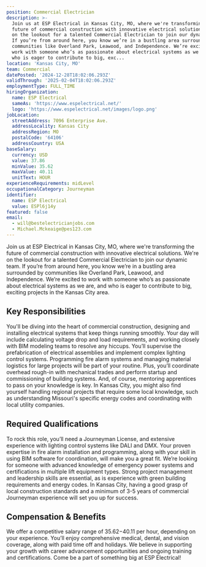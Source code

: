```yaml
---
position: Commercial Electrician
description: >-
  Join us at ESP Electrical in Kansas City, MO, where we're transforming the
  future of commercial construction with innovative electrical solutions. We're
  on the lookout for a talented Commercial Electrician to join our dynamic team.
  If you’re from around here, you know we’re in a bustling area surrounded by
  communities like Overland Park, Leawood, and Independence. We’re excited to
  work with someone who’s as passionate about electrical systems as we are, and
  who is eager to contribute to big, exc...
location: 'Kansas City, MO'
team: Commercial
datePosted: '2024-12-28T18:02:06.293Z'
validThrough: '2025-02-04T18:02:06.293Z'
employmentType: FULL_TIME
hiringOrganization:
  name: ESP Electrical
  sameAs: 'https://www.espelectrical.net/'
  logo: 'https://www.espelectrical.net/images/logo.png'
jobLocation:
  streetAddress: 7096 Enterprise Ave.
  addressLocality: Kansas City
  addressRegion: MO
  postalCode: '64106'
  addressCountry: USA
baseSalary:
  currency: USD
  value: 37.86
  minValue: 35.62
  maxValue: 40.11
  unitText: HOUR
experienceRequirements: midLevel
occupationalCategory: Journeyman
identifier:
  name: ESP Electrical
  value: ESPl6j14y
featured: false
email:
  - will@bestelectricianjobs.com
  - Michael.Mckeaige@pes123.com
---
```




Join us at ESP Electrical in Kansas City, MO, where we're transforming the future of commercial construction with innovative electrical solutions. We're on the lookout for a talented Commercial Electrician to join our dynamic team. If you’re from around here, you know we’re in a bustling area surrounded by communities like Overland Park, Leawood, and Independence. We’re excited to work with someone who’s as passionate about electrical systems as we are, and who is eager to contribute to big, exciting projects in the Kansas City area.

## Key Responsibilities
You'll be diving into the heart of commercial construction, designing and installing electrical systems that keep things running smoothly. Your day will include calculating voltage drop and load requirements, and working closely with BIM modeling teams to resolve any hiccups. You’ll supervise the prefabrication of electrical assemblies and implement complex lighting control systems. Programming fire alarm systems and managing material logistics for large projects will be part of your routine. Plus, you’ll coordinate overhead rough-in with mechanical trades and perform startup and commissioning of building systems. And, of course, mentoring apprentices to pass on your knowledge is key. In Kansas City, you might also find yourself handling regional projects that require some local knowledge, such as understanding Missouri's specific energy codes and coordinating with local utility companies.

## Required Qualifications
To rock this role, you’ll need a Journeyman License, and extensive experience with lighting control systems like DALI and DMX. Your proven expertise in fire alarm installation and programming, along with your skill in using BIM software for coordination, will make you a great fit. We’re looking for someone with advanced knowledge of emergency power systems and certifications in multiple lift equipment types. Strong project management and leadership skills are essential, as is experience with green building requirements and energy codes. In Kansas City, having a good grasp of local construction standards and a minimum of 3-5 years of commercial Journeyman experience will set you up for success.

## Compensation & Benefits
We offer a competitive salary range of $35.62-$40.11 per hour, depending on your experience. You’ll enjoy comprehensive medical, dental, and vision coverage, along with paid time off and holidays. We believe in supporting your growth with career advancement opportunities and ongoing training and certifications. Come be a part of something big at ESP Electrical!